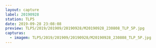 ```yaml
---
layout: capture
label: 20190928
station: TLP5
date: 2019-09-28 23:08:08
preview: TLP5/2019/201909/20190928/M20190928_230808_TLP_5P.jpg
capturas:
  - imagem: TLP5/2019/201909/20190928/M20190928_230808_TLP_5P.jpg
---
```

